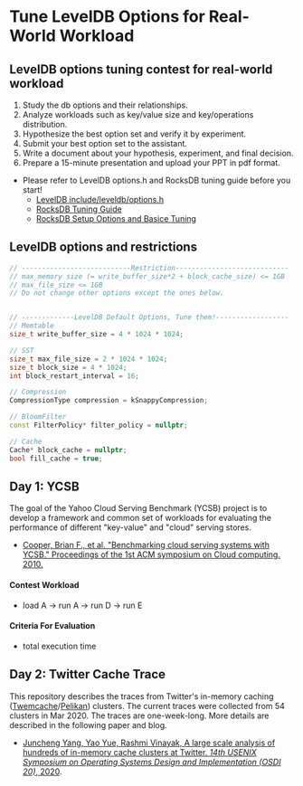# Tune LevelDB Options for Real-World Workload

## LevelDB options tuning contest for real-world workload
1. Study the db options and their relationships.
2. Analyze workloads such as key/value size and key/operations distribution.
3. Hypothesize the best option set and verify it by experiment.
4. Submit your best option set to the assistant.
5. Write a document about your hypothesis, experiment, and final decision.
6. Prepare a 15-minute presentation and upload your PPT in pdf format.
* Please refer to LevelDB options.h and RocksDB tuning guide before you start!
  - [LevelDB include/leveldb/options.h](https://github.com/google/leveldb/blob/main/include/leveldb/options.h)
  - [RocksDB Tuning Guide](https://github.com/facebook/rocksdb/wiki/RocksDB-Tuning-Guide)
  - [RocksDB Setup Options and Basice Tuning](https://github.com/facebook/rocksdb/wiki/Setup-Options-and-Basic-Tuning)


## LevelDB options and restrictions
``` c++
// ---------------------------Restriction----------------------------
// max_memory size (= write_buffer_size*2 + block_cache_size) <= 1GB
// max_file_size <= 1GB
// Do not change other options except the ones below.


// -------------LevelDB Default Options, Tune them!------------------
// Memtable
size_t write_buffer_size = 4 * 1024 * 1024; 

// SST
size_t max_file_size = 2 * 1024 * 1024;
size_t block_size = 4 * 1024;
int block_restart_interval = 16;

// Compression
CompressionType compression = kSnappyCompression;

// BloomFilter
const FilterPolicy* filter_policy = nullptr;

// Cache
Cache* block_cache = nullptr;
bool fill_cache = true;
```

## Day 1: YCSB
 The goal of the Yahoo Cloud Serving Benchmark (YCSB) project is to develop a framework and common set of workloads for evaluating the performance of different "key-value" and "cloud" serving stores. 
* [Cooper, Brian F., et al. "Benchmarking cloud serving systems with YCSB." Proceedings of the 1st ACM symposium on Cloud computing. 2010.](https://dl.acm.org/doi/abs/10.1145/1807128.1807152)
#### Contest Workload
* load A -> run A -> run D -> run E
#### Criteria For Evaluation
* total execution time

## Day 2: Twitter Cache Trace
This repository describes the traces from Twitter's in-memory caching ([Twemcache](https://github.com/twitter/twemcache)/[Pelikan](https://github.com/twitter/pelikan)) clusters. The current traces were collected from 54 clusters in Mar 2020. The traces are one-week-long. 
More details are described in the following paper and blog. 
* [Juncheng Yang, Yao Yue, Rashmi Vinayak, A large scale analysis of hundreds of in-memory cache clusters at Twitter. _14th USENIX Symposium on Operating Systems Design and Implementation (OSDI 20)_, 2020](https://www.usenix.org/conference/osdi20/presentation/yang).
